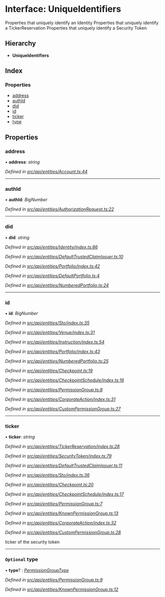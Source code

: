 # Interface: UniqueIdentifiers

Properties that uniquely identify an Identity
Properties that uniquely identify a TickerReservation
Properties that uniquely identify a Security Token

## Hierarchy

* **UniqueIdentifiers**

## Index

### Properties

* [address](uniqueidentifiers.md#address)
* [authId](uniqueidentifiers.md#authid)
* [did](uniqueidentifiers.md#did)
* [id](uniqueidentifiers.md#id)
* [ticker](uniqueidentifiers.md#ticker)
* [type](uniqueidentifiers.md#optional-type)

## Properties

###  address

• **address**: *string*

*Defined in [src/api/entities/Account.ts:44](https://github.com/PolymathNetwork/polymesh-sdk/blob/44d12f59/src/api/entities/Account.ts#L44)*

___

###  authId

• **authId**: *BigNumber*

*Defined in [src/api/entities/AuthorizationRequest.ts:22](https://github.com/PolymathNetwork/polymesh-sdk/blob/44d12f59/src/api/entities/AuthorizationRequest.ts#L22)*

___

###  did

• **did**: *string*

*Defined in [src/api/entities/Identity/index.ts:86](https://github.com/PolymathNetwork/polymesh-sdk/blob/44d12f59/src/api/entities/Identity/index.ts#L86)*

*Defined in [src/api/entities/DefaultTrustedClaimIssuer.ts:10](https://github.com/PolymathNetwork/polymesh-sdk/blob/44d12f59/src/api/entities/DefaultTrustedClaimIssuer.ts#L10)*

*Defined in [src/api/entities/Portfolio/index.ts:42](https://github.com/PolymathNetwork/polymesh-sdk/blob/44d12f59/src/api/entities/Portfolio/index.ts#L42)*

*Defined in [src/api/entities/DefaultPortfolio.ts:4](https://github.com/PolymathNetwork/polymesh-sdk/blob/44d12f59/src/api/entities/DefaultPortfolio.ts#L4)*

*Defined in [src/api/entities/NumberedPortfolio.ts:24](https://github.com/PolymathNetwork/polymesh-sdk/blob/44d12f59/src/api/entities/NumberedPortfolio.ts#L24)*

___

###  id

• **id**: *BigNumber*

*Defined in [src/api/entities/Sto/index.ts:35](https://github.com/PolymathNetwork/polymesh-sdk/blob/44d12f59/src/api/entities/Sto/index.ts#L35)*

*Defined in [src/api/entities/Venue/index.ts:31](https://github.com/PolymathNetwork/polymesh-sdk/blob/44d12f59/src/api/entities/Venue/index.ts#L31)*

*Defined in [src/api/entities/Instruction/index.ts:54](https://github.com/PolymathNetwork/polymesh-sdk/blob/44d12f59/src/api/entities/Instruction/index.ts#L54)*

*Defined in [src/api/entities/Portfolio/index.ts:43](https://github.com/PolymathNetwork/polymesh-sdk/blob/44d12f59/src/api/entities/Portfolio/index.ts#L43)*

*Defined in [src/api/entities/NumberedPortfolio.ts:25](https://github.com/PolymathNetwork/polymesh-sdk/blob/44d12f59/src/api/entities/NumberedPortfolio.ts#L25)*

*Defined in [src/api/entities/Checkpoint.ts:19](https://github.com/PolymathNetwork/polymesh-sdk/blob/44d12f59/src/api/entities/Checkpoint.ts#L19)*

*Defined in [src/api/entities/CheckpointSchedule/index.ts:16](https://github.com/PolymathNetwork/polymesh-sdk/blob/44d12f59/src/api/entities/CheckpointSchedule/index.ts#L16)*

*Defined in [src/api/entities/PermissionGroup.ts:8](https://github.com/PolymathNetwork/polymesh-sdk/blob/44d12f59/src/api/entities/PermissionGroup.ts#L8)*

*Defined in [src/api/entities/CorporateAction/index.ts:31](https://github.com/PolymathNetwork/polymesh-sdk/blob/44d12f59/src/api/entities/CorporateAction/index.ts#L31)*

*Defined in [src/api/entities/CustomPermissionGroup.ts:27](https://github.com/PolymathNetwork/polymesh-sdk/blob/44d12f59/src/api/entities/CustomPermissionGroup.ts#L27)*

___

###  ticker

• **ticker**: *string*

*Defined in [src/api/entities/TickerReservation/index.ts:28](https://github.com/PolymathNetwork/polymesh-sdk/blob/44d12f59/src/api/entities/TickerReservation/index.ts#L28)*

*Defined in [src/api/entities/SecurityToken/index.ts:79](https://github.com/PolymathNetwork/polymesh-sdk/blob/44d12f59/src/api/entities/SecurityToken/index.ts#L79)*

*Defined in [src/api/entities/DefaultTrustedClaimIssuer.ts:11](https://github.com/PolymathNetwork/polymesh-sdk/blob/44d12f59/src/api/entities/DefaultTrustedClaimIssuer.ts#L11)*

*Defined in [src/api/entities/Sto/index.ts:36](https://github.com/PolymathNetwork/polymesh-sdk/blob/44d12f59/src/api/entities/Sto/index.ts#L36)*

*Defined in [src/api/entities/Checkpoint.ts:20](https://github.com/PolymathNetwork/polymesh-sdk/blob/44d12f59/src/api/entities/Checkpoint.ts#L20)*

*Defined in [src/api/entities/CheckpointSchedule/index.ts:17](https://github.com/PolymathNetwork/polymesh-sdk/blob/44d12f59/src/api/entities/CheckpointSchedule/index.ts#L17)*

*Defined in [src/api/entities/PermissionGroup.ts:7](https://github.com/PolymathNetwork/polymesh-sdk/blob/44d12f59/src/api/entities/PermissionGroup.ts#L7)*

*Defined in [src/api/entities/KnownPermissionGroup.ts:13](https://github.com/PolymathNetwork/polymesh-sdk/blob/44d12f59/src/api/entities/KnownPermissionGroup.ts#L13)*

*Defined in [src/api/entities/CorporateAction/index.ts:32](https://github.com/PolymathNetwork/polymesh-sdk/blob/44d12f59/src/api/entities/CorporateAction/index.ts#L32)*

*Defined in [src/api/entities/CustomPermissionGroup.ts:28](https://github.com/PolymathNetwork/polymesh-sdk/blob/44d12f59/src/api/entities/CustomPermissionGroup.ts#L28)*

ticker of the security token

___

### `Optional` type

• **type**? : *[PermissionGroupType](../enums/permissiongrouptype.md)*

*Defined in [src/api/entities/PermissionGroup.ts:9](https://github.com/PolymathNetwork/polymesh-sdk/blob/44d12f59/src/api/entities/PermissionGroup.ts#L9)*

*Defined in [src/api/entities/KnownPermissionGroup.ts:12](https://github.com/PolymathNetwork/polymesh-sdk/blob/44d12f59/src/api/entities/KnownPermissionGroup.ts#L12)*
